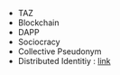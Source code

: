 * TAZ
* Blockchain
* DAPP
* Sociocracy
* Collective Pseudonym
* Distributed Identitiy : [link](https://aa.httpdot.net/)
